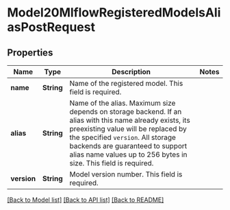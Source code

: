 # Model20MlflowRegisteredModelsAliasPostRequest

## Properties

Name | Type | Description | Notes
------------ | ------------- | ------------- | -------------
**name** | **String** | Name of the registered model. This field is required. | 
**alias** | **String** | Name of the alias. Maximum size depends on storage backend. If an alias with this name already exists, its preexisting value will be replaced by the specified `version`. All storage backends are guaranteed to support alias name values up to 256 bytes in size. This field is required. | 
**version** | **String** | Model version number. This field is required. | 

[[Back to Model list]](../README.md#documentation-for-models) [[Back to API list]](../README.md#documentation-for-api-endpoints) [[Back to README]](../README.md)


